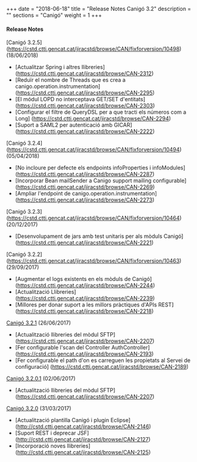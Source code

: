 +++
date        = "2018-06-18"
title       = "Release Notes Canigó 3.2"
description = ""
sections    = "Canigó"
weight      = 1
+++

#### Release Notes

[Canigó 3.2.5] (https://cstd.ctti.gencat.cat/jiracstd/browse/CAN/fixforversion/10498) (18/06/2018)

- [Actualitzar Spring i altres llibreries] (https://cstd.ctti.gencat.cat/jiracstd/browse/CAN-2312)
- [Reduïr el nombre de Threads que es crea a canigo.operation.instrumentation] (https://cstd.ctti.gencat.cat/jiracstd/browse/CAN-2295)
- [El módul LOPD no interceptava GET/SET d'entitats] (https://cstd.ctti.gencat.cat/jiracstd/browse/CAN-2303)
- [Configurar el filtre de QueryDSL per a que tracti els números com a Long] (https://cstd.ctti.gencat.cat/jiracstd/browse/CAN-2294)
- [Suport a SAML2 per autenticació amb GICAR] (https://cstd.ctti.gencat.cat/jiracstd/browse/CAN-2222)

[Canigó 3.2.4] (https://cstd.ctti.gencat.cat/jiracstd/browse/CAN/fixforversion/10494) (05/04/2018)

- [No incloure per defecte els endpoints infoProperties i infoModules] (https://cstd.ctti.gencat.cat/jiracstd/browse/CAN-2287)
- [Incorporar Bean mailSender a Canigo support mailing configurable] (https://cstd.ctti.gencat.cat/jiracstd/browse/CAN-2269)
- [Ampliar l'endpoint de canigo.operation.instrumentation] (https://cstd.ctti.gencat.cat/jiracstd/browse/CAN-2273)
	
[Canigó 3.2.3] (https://cstd.ctti.gencat.cat/jiracstd/browse/CAN/fixforversion/10464) (20/12/2017)

- [Desenvolupament de jars amb test unitaris per als mòduls Canigó] (https://cstd.ctti.gencat.cat/jiracstd/browse/CAN-2221)

[Canigó 3.2.2] (https://cstd.ctti.gencat.cat/jiracstd/browse/CAN/fixforversion/10463) (29/09/2017)

- [Augmentar el logs existents en els mòduls de Canigó] (https://cstd.ctti.gencat.cat/jiracstd/browse/CAN-2244)
- [Actualització Llibreries] (https://cstd.ctti.gencat.cat/jiracstd/browse/CAN-2239)
- [Millores per donar suport a les millors pràctiques d'APIs REST] (https://cstd.ctti.gencat.cat/jiracstd/browse/CAN-2218)

[Canigó 3.2.1](https://cstd.ctti.gencat.cat/jiracstd/browse/CAN/fixforversion/10461) (26/06/2017)

- [Actualització llibreries del mòdul SFTP] (https://cstd.ctti.gencat.cat/jiracstd/browse/CAN-2207)
- [Fer configurable l'scan del Controller AuthController] (https://cstd.ctti.gencat.cat/jiracstd/browse/CAN-2193)
- [Fer configurable el path d'on es carreguen les propietats al Servei de configuració] (https://cstd.ctti.gencat.cat/jiracstd/browse/CAN-2189)

[Canigó 3.2.0.1](https://cstd.ctti.gencat.cat/jiracstd/browse/CAN/fixforversion/10462) (02/06/2017)

- [Actualització llibreries del mòdul SFTP] (https://cstd.ctti.gencat.cat/jiracstd/browse/CAN-2207)

[Canigó 3.2.0](http://cstd.ctti.gencat.cat/jiracstd/browse/CAN/fixforversion/10450) (31/03/2017)

- [Actualització plantilla Canigó i plugin Eclipse] (http://cstd.ctti.gencat.cat/jiracstd/browse/CAN-2146)
- [Suport REST i deprecar JSF] (http://cstd.ctti.gencat.cat/jiracstd/browse/CAN-2127)
- [Incorporació noves llibreries] (http://cstd.ctti.gencat.cat/jiracstd/browse/CAN-2125)
















